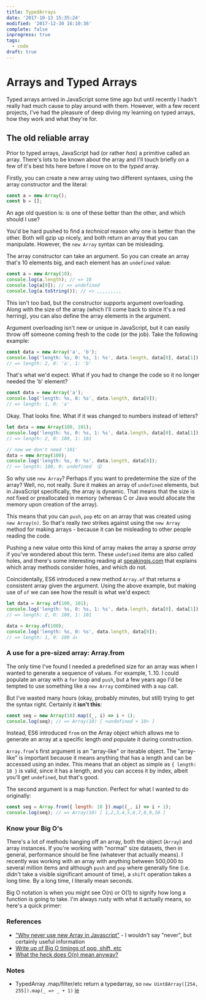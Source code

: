 ```yaml
---
title: TypedArrays
date: '2017-10-13 15:35:24'
modified: '2017-12-30 16:10:36'
complete: false
inprogress: true
tags:
  - code
draft: true
---
```

# Arrays and Typed Arrays

Typed arrays arrived in JavaScript some time ago but until recently I hadn't really had much cause to play around with them. However, with a few recent projects, I've had the pleasure of deep diving my learning on typed arrays, how they work and what they're for.

## The old reliable array

Prior to typed arrays, JavaScript had (or rather _has_) a primitive called an array. There's lots to be known about the array and I'll touch briefly on a few of it's best hits here before I move on to the _typed_ array.

Firstly, you can create a new array using two different syntaxes, using the array constructor and the literal:

```js
const a = new Array();
const b = [];
```

An age old question is: is one of these better than the other, and which should I use?

You'd be hard pushed to find a _technical_ reason why one is better than the other. Both will gzip up nicely, and both return an array that you can manipulate. However, the `new Array` syntax can be misleading.

The array constructor can take an argument. So you can create an array that's 10 elements big, and each element has an `undefined` value:

```js
const a = new Array(10);
console.log(a.length); // => 10
console.log(a[0]); // => undefined
console.log(a.toString()); // => ,,,,,,,,,
```

This isn't too bad, but the constructor supports argument overloading. Along with the size of the array (which I'll come back to since it's a red herring), you can also define the array elements in the argument.

Argument overloading isn't new or unique in JavaScript, but it can easily throw off someone coming fresh to the code (or the job). Take the following example:

```js
const data = new Array('a', 'b');
console.log('length: %s, 0: %s, 1: %s', data.length, data[0], data[1]);
// => length: 2, 0: 'a', 1: 'b'
```

That's what we'd expect. What if you had to change the code so it no longer needed the 'b' element?

```js
const data = new Array('a');
console.log('length: %s, 0: %s', data.length, data[0]);
// => length: 1, 0: 'a'
```

Okay. That looks fine. What if it was changed to numbers instead of letters?

```js
let data = new Array(100, 101);
console.log('length: %s, 0: %s, 1: %s', data.length, data[0], data[1]);
// => length: 2, 0: 100, 1: 101

// now we don't need '101'
data = new Array(100);
console.log('length: %s, 0: %s', data.length, data[0]);
// => length: 100, 0: undefined  😲
```

So why use `new Array`? Perhaps if you want to predetermine the size of the array? Well, no, not really. Sure it makes an array of `undefined` elements, but in JavaScript specifically, the array is dynamic. That means that the size is _not_ fixed or preallocated in memory (whereas C or Java would allocate the memory upon creation of the array).

This means that you can `push`, `pop` etc on an array that was created using `new Array(n)`. So that's really _two_ strikes against using the `new Array` method for making arrays - because it can be misleading to other people reading the code.

Pushing a new value onto this kind of array makes the array a _sparse array_ if you've wondered about this term. These `undefined` items are also called holes, and there's some interesting reading at [speakingjs.com](http://speakingjs.com/es5/ch18.html#array_holes) that explains which array methods consider holes, and which do not.

Coincidentally, ES6 introduced a new method `Array.of` that returns a consistent array given the argument. Using the above example, but making use of `of` we can see how the result is what we'd expect:

```js
let data = Array.of(100, 101);
console.log('length: %s, 0: %s, 1: %s', data.length, data[0], data[1]);
// => length: 2, 0: 100, 1: 101

data = Array.of(100);
console.log('length: %s, 0: %s', data.length, data[0]);
// => length: 1, 0: 100 👍
```

### A use for a pre-sized array: Array.from

The only time I've found I needed a predefined size for an array was when I wanted to generate a sequence of values. For example, 1..10. I could populate an array with a `for` loop and `push`, but a few years ago I'd be tempted to use something like a `new Array` combined with a `map` call.

But I've wasted many hours (okay, probably minutes, but still) trying to get the syntax right. Certainly it **isn't this**:

```js
const seq = new Array(10).map((_, i) => i + 1);
console.log(seq); // => Array(10) [ <undefined × 10> ]
```

Instead, ES6 introduced `from` on the Array object which allows me to generate an array at a specific length _and_ populate it during construction.

`Array.from`'s first argument is an "array-like" or iterable object. The "array-like" is important because it means anything that has a length and can be accessed using an index. This means that an object as simple as `{ length: 10 }` is valid, since it has a length, and you can access it by index, albeit you'll get `undefined`, but that's good.

The second argument is a map function. Perfect for what I wanted to do originally:

```js
const seq = Array.from({ length: 10 }).map((_, i) => i + 1);
console.log(seq); // => Array(10) [ 1,2,3,4,5,6,7,8,9,10 ]
```

### Know your Big O's

There's a lot of methods hanging off an array, both the object (`Array`) and array instances. If you're working with "normal" size datasets, then in general, performance should be fine (whatever that actually means). I recently was working with an array with anything between 500,000 to several million items and although `push` and `pop` where generally fine (i.e. didn't take a visible significant amount of time), a `shift` operation takes a long time. By a long time, I literally mean seconds.

Big O notation is when you might see O(n) or O(1) to signify how long a function is going to take. I'm always rusty with what it actually means, so here's a quick primer:

### References

* ["Why never use new Array in Javascript"](https://coderwall.com/p/h4xm0w/why-never-use-new-array-in-javascript) - I wouldn't say "never", but certainly useful information
* [Write up of Big O timings of pop, shift, etc](https://stackoverflow.com/a/22615787/22617)
* [What the heck does O(n) mean anyway?](https://stackoverflow.com/a/2307314/22617)

### Notes

* TypedArray .map/filter/etc return a typedarray, so `new Uint8Array([254, 255]).map(_ => _ + 1)` [ie](https://jsconsole.com/?console.log%28%20...new%20Uint8Array%28%5B254%2C%20255%5D%29.map%28_%20%3D%3E%20_%20+%201%29%20%29)

